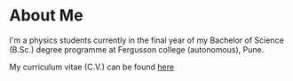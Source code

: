# About Me

I'm a physics students currently in the final year of my Bachelor of Science (B.Sc.) degree programme at Fergusson college (autonomous), Pune.

My curriculum vitae (C.V.) can be found [here](https://github.com/mshreyes/mshreyes.github.io/blob/master/CV/README.md)

